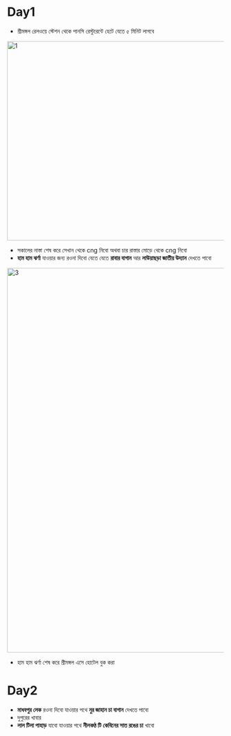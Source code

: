 # Day1
- শ্রীমঙ্গল রেলওয়ে স্টেশন থেকে পানসি রেস্টুরেন্টে হেটে যেতে ৫ মিনিট লাগবে
<img width="964" height="462" alt="1" src="https://github.com/user-attachments/assets/fb9f2a07-af60-4d78-b27e-d0f3bc517db5" />


- সকালের নাস্তা শেষ করে সেখান থেকে cng নিবো অথবা চার রাস্তার মোড়ে থেকে cng নিবো  
- **হাম হাম ঝর্ণা** যাওয়ার জন্য রওনা দিবো যেতে যেতে **রাবার বাগান** আর **লাউয়াছড়া জাতীয় উদ্যান** দেখতে পাবো
<img width="1211" height="892" alt="3" src="https://github.com/user-attachments/assets/0fcdf69e-61da-44d6-9ebb-d267538083c6" />

- হাম হাম ঝর্ণা শেষ করে শ্রীমঙ্গল এসে হোটেল বুক করা
  

# Day2
- **মাধবপুর লেক** রওনা দিবো যাওয়ার পথে **নুর জাহান চা বাগান** দেখতে পাবো
- দুপুরের খাবার
- **লাল টিলা পাহাড়** যাবো যাওয়ার পথে **নীলকণ্ঠ টি কেবিনের সাত রঙের চা** খাবো



